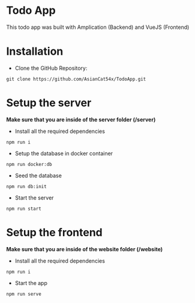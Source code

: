 # Todo App 

This todo app was built with Amplication (Backend) and VueJS  (Frontend)

# Installation 

- Clone the GitHub Repository:

```
git clone https://github.com/AsianCat54x/TodoApp.git
```

# Setup the server 

**Make sure that you are inside of the server folder (/server)**

- Install all the required dependencies

```
npm run i
```

- Setup the database in docker container

```
npm run docker:db
```

- Seed the database

```
npm run db:init
```

- Start the server 

```
npm run start
```

# Setup the frontend

**Make sure that you are inside of the website folder (/website)**

- Install all the required dependencies

```
npm run i
```

- Start the app

```
npm run serve
```
